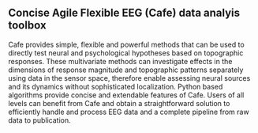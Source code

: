 ## Concise Agile Flexible EEG (Cafe) data analyis toolbox

Cafe provides simple, flexible and powerful methods that can be used to directly test neural and psychological hypotheses based on topographic responses. These multivariate methods can investigate effects in the dimensions of response magnitude and topographic patterns separately using data in the sensor space, therefore enable assessing neural sources and its dynamics without sophisticated localization. Python based algorithms provide concise and extendable features of Cafe. Users of all levels can benefit from Cafe and obtain a straightforward solution to efficiently handle and process EEG data and a complete pipeline from raw data to publication.  